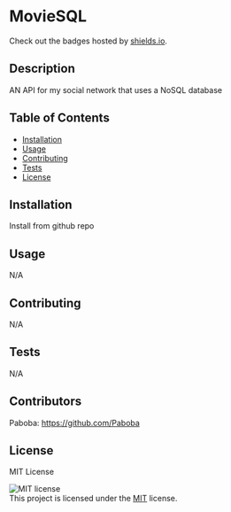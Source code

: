 # MovieSQL

  Check out the badges hosted by [shields.io](https://shields.io/).
  
  ## Description 
  
  
  AN API for my social network that uses a NoSQL database

  ## Table of Contents
  * [Installation](#installation)
  * [Usage](#usage)
  * [Contributing](#contributing)
  * [Tests](#tests)
  * [License](#license)
  
  ## Installation
  

  Install from github repo

  ## Usage 
  
  
  N/A
    
  ## Contributing
    
    
  N/A
      
  ## Tests
      
      
  N/A

  
  ## Contributors

  Paboba: 
  https://github.com/Paboba
  ## License

  MIT License 

  ![MIT license](https://img.shields.io/badge/License-MIT-yellow.svg)<br>This project is licensed under the [MIT](https://opensource.org/licenses/MIT) license.
